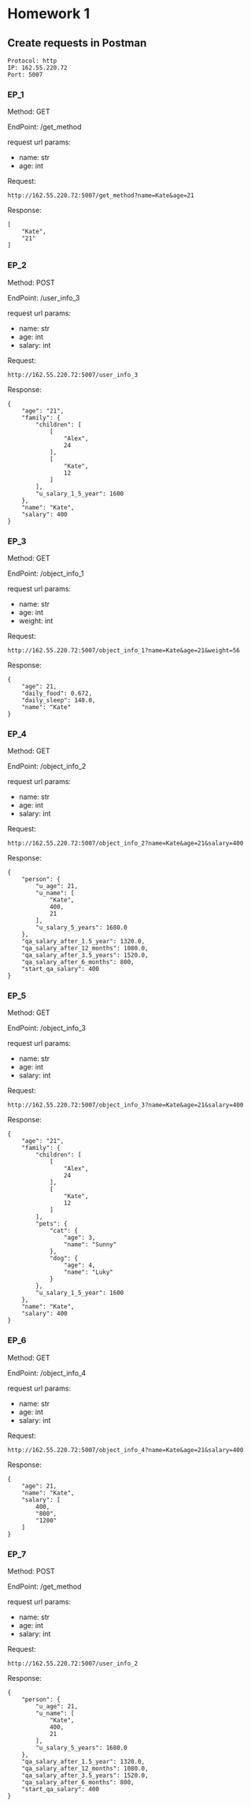 # Homework 1

## Create requests in Postman
```
Protocol: http
IP: 162.55.220.72
Port: 5007
```
### EP_1
Method: GET

EndPoint: /get_method

request url params: 
- name: str
- age: int

Request:

`http://162.55.220.72:5007/get_method?name=Kate&age=21`

Response:
```
[
    "Kate",
    "21"
]
```

### EP_2
Method: POST

EndPoint: /user_info_3

request url params: 
- name: str
- age: int
- salary: int

Request:

`http://162.55.220.72:5007/user_info_3`

Response:
```
{
    "age": "21",
    "family": {
        "children": [
            [
                "Alex",
                24
            ],
            [
                "Kate",
                12
            ]
        ],
        "u_salary_1_5_year": 1600
    },
    "name": "Kate",
    "salary": 400
}
```

### EP_3
Method: GET

EndPoint: /object_info_1

request url params: 
- name: str
- age: int
- weight: int 

Request:

`http://162.55.220.72:5007/object_info_1?name=Kate&age=21&weight=56`

Response:
```
{
    "age": 21,
    "daily_food": 0.672,
    "daily_sleep": 140.0,
    "name": "Kate"
}
```

### EP_4
Method: GET

EndPoint: /object_info_2

request url params: 
- name: str
- age: int
- salary: int

Request:

`http://162.55.220.72:5007/object_info_2?name=Kate&age=21&salary=400`

Response:
```
{
    "person": {
        "u_age": 21,
        "u_name": [
            "Kate",
            400,
            21
        ],
        "u_salary_5_years": 1680.0
    },
    "qa_salary_after_1.5_year": 1320.0,
    "qa_salary_after_12_months": 1080.0,
    "qa_salary_after_3.5_years": 1520.0,
    "qa_salary_after_6_months": 800,
    "start_qa_salary": 400
}
```

### EP_5
Method: GET

EndPoint: /object_info_3

request url params: 
- name: str
- age: int
- salary: int

Request:

`http://162.55.220.72:5007/object_info_3?name=Kate&age=21&salary=400`

Response:
```
{
    "age": "21",
    "family": {
        "children": [
            [
                "Alex",
                24
            ],
            [
                "Kate",
                12
            ]
        ],
        "pets": {
            "cat": {
                "age": 3,
                "name": "Sunny"
            },
            "dog": {
                "age": 4,
                "name": "Luky"
            }
        },
        "u_salary_1_5_year": 1600
    },
    "name": "Kate",
    "salary": 400
}
```

### EP_6
Method: GET

EndPoint: /object_info_4

request url params: 
- name: str
- age: int
- salary: int

Request:

`http://162.55.220.72:5007/object_info_4?name=Kate&age=21&salary=400`

Response:
```
{
    "age": 21,
    "name": "Kate",
    "salary": [
        400,
        "800",
        "1200"
    ]
}
```

### EP_7
Method: POST

EndPoint: /get_method

request url params: 
- name: str
- age: int
- salary: int

Request:

`http://162.55.220.72:5007/user_info_2`

Response:
```
{
    "person": {
        "u_age": 21,
        "u_name": [
            "Kate",
            400,
            21
        ],
        "u_salary_5_years": 1680.0
    },
    "qa_salary_after_1.5_year": 1320.0,
    "qa_salary_after_12_months": 1080.0,
    "qa_salary_after_3.5_years": 1520.0,
    "qa_salary_after_6_months": 800,
    "start_qa_salary": 400
}
```
